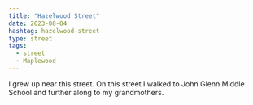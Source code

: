 ```yaml
---
title: "Hazelwood Street"
date: 2023-08-04
hashtag: hazelwood-street
type: street
tags:
  - street
  - Maplewood
---
```

I grew up near this street. On this street I walked to John Glenn Middle School and further along to my grandmothers.